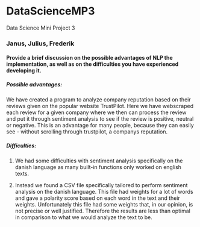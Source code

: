 # DataScienceMP3
Data Science Mini Project 3
### Janus, Julius, Frederik

#### Provide a brief discussion on the possible advantages of NLP the implementation, as well as on the difficulties you have experienced developing it.

##### Possible advantages:
We have created a program to analyze company reputation based on their reviews given on the popular website TrustPilot. Here we have webscraped each review for a given company where we then can process the review and put it through sentiment analysis to see if the review is positive, neutral or negative. This is an advantage for many people, because they can easily see - without scrolling through trustpilot, a companys reputation.

##### Difficulties:
1. We had some difficulties with sentiment analysis specifically on the danish language as many built-in functions only worked on english texts.

2. Instead we found a CSV file specifically tailored to perform sentiment analysis on the danish language. This file had weights for a lot of words and gave a polarity score based on each word in the text and their weights. Unfortunately this file had some weights that, in our opinion, is not precise or well justified. Therefore the results are less than optimal in comparison to what we would analyze the text to be.


